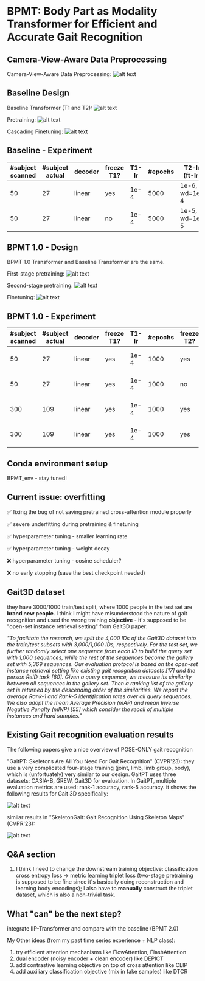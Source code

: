# BPMT: Body Part as Modality Transformer for Efficient and Accurate Gait Recognition

## Camera-View-Aware Data Preprocessing

Camera-View-Aware Data Preprocessing:
![alt text](docs/camera-view-aware.png)

## Baseline Design

Baseline Transformer (T1 and T2):
![alt text](docs/baseline_transformer.png)

Pretraining:
![alt text](docs/baseline_pretraining.png)

Cascading Finetuning:
![alt text](docs/baseline_finetuning.png)

## Baseline - Experiment

| #subject scanned | #subject actual | decoder | freeze T1? | T1-lr | #epochs | T2-lr (ft-lr) | #epochs | clf-acc | 
|------------------|------------------|------------|------------|--------|-------------|-------------|--------|------------|
| 50 | 27 | linear | yes | 1e-4 | 5000 | 1e-6, wd=1e-4 | 20 | 22.30% | 
| 50 | 27 | linear | no  | 1e-4 | 5000 | 1e-5, wd=1e-5 | 20 | 20.86% |


## BPMT 1.0 - Design

BPMT 1.0 Transformer and Baseline Transformer are the same.

First-stage pretraining:
![alt text](docs/first_stage.png)

Second-stage pretraining:
![alt text](docs/second_stage.png)

Finetuning:
![alt text](docs/finetuning.png)


## BPMT 1.0 - Experiment

| #subject scanned | #subject actual | decoder | freeze T1? | T1-lr | #epochs | freeze T2? | T1-lr | #epochs | ft-lr | ft-#epochs | clf-acc | 
|------------------|------------------|------------|------------|--------|-------------|-------------|--------|-------------|----------------|--------------------|--------------|
| 50 | 27 | linear | yes | 1e-4 | 1000 | yes | 1e-4 | 1000 | 1e-5, wd=1e-4 | 130 | 26.6% |
| 50 | 27 | linear | yes | 1e-4 | 1000 | no | 1e-4 | 1000 | 1e-5, wd=1e-4 | 130 | 25.9% |           
| 300 | 109 | linear | yes | 1e-4 | 1000 | yes | 1e-4 | 1000 | 1e-6, wd=1e-4 | 400 | 6% |
| 300 | 109 | linear | yes | 1e-4 | 1000 | yes | 1e-4 | 1000 | 1e-6, wd=1e-4 | 1000 | 7.35% | 


## Conda environment setup

BPMT_env - stay tuned!

## Current issue: overfitting

✅ fixing the bug of not saving pretrained cross-attention module properly

✅ severe underfitting during pretraining & finetuning

✅ hyperparameter tuning - smaller learning rate

✅ hyperparameter tuning - weight decay

❌ hyperparameter tuning - cosine scheduler?

❌ no early stopping (save the best checkpoint needed)


## Gait3D dataset

they have 3000/1000 train/test split, where 1000 people in the test set are **brand new people**. I think I might have misunderstood the nature of gait recognition and used the wrong training **objective** - it's supposed to be "open-set instance retrieval setting" from Gait3D paper:

*"To facilitate the research, we split the 4,000 IDs of the Gait3D dataset into the train/test subsets with 3,000/1,000 IDs, respectively. For the test set, we further randomly select one sequence from each ID to build the query set with 1,000 sequences, while the rest of the sequences become the gallery set with 5,369 sequences. Our evaluation protocol is based on the open-set instance retrieval setting like existing gait recognition datasets [17] and the person ReID task [60]. Given a query sequence, we measure its similarity between all sequences in the gallery set. Then a ranking list of the gallery set is returned by the descending order of the similarities. We report the average Rank-1 and Rank-5 identification rates over all query sequences. We also adopt the mean Average Precision (mAP) and mean Inverse Negative Penalty (mINP) [55] which consider the recall of multiple instances and hard samples."*


## Existing Gait recognition evaluation results 

The following papers give a nice overview of POSE-ONLY gait recognition

"GaitPT: Skeletons Are All You Need For Gait Recognition" (CVPR'23): they use a very complicated four-stage training (joint, limb, limb group, body), which is (unfortuately) very similar to our design. GaitPT uses three datasets: CASIA-B, GREW, Gait3D for evaluation. In GaitPT, multiple evaluation metrics are used: rank-1 accuracy, rank-5 accuracy. it shows the following results for Gait 3D specifically:

![alt text](docs/results_gaitPT.png)

similar results in "SkeletonGait: Gait Recognition Using Skeleton Maps" (CVPR'23):

![alt text](docs/results_skeletonmap.png)


## Q&A section

1. I think I need to change the downstream training objective: classification cross entropy loss -> metric learning triplet loss (two-stage pretraining is supposed to be fine since it's basically doing reconstruction and learning body encodings); I also have to **manually** construct the triplet dataset, which is also a non-trivial task.


## What "can" be the next step?

integrate IIP-Transformer and compare with the baseline (BPMT 2.0)

My Other ideas (from my past time series experience + NLP class):

1. try efficient attention mechanisms like FlowAttention, FlashAttention
2. dual encoder (noisy encoder + clean encoder) like DEPICT
3. add contrastive learning objective on top of cross attention like CLIP
4. add auxiliary classification objective (mix in fake samples) like DTCR
